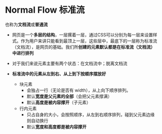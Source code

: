 # Normal Flow 标准流

也称为**文档流**或**普通流**

*   网页是一个**多层的结构**，一层摞着一层，通过CSS可以分别为每一层来设置样式。作为用户来讲只能看到最顶上一层，这些层中，最底下的一层称为标准流（文档流），是网页的基础。我们所**创建的元素默认都是在标准流（文档流）中进行排列**

*   对于我们来说元素主要有两个状态：在文档流中；脱离文档流

*   **标准流中的元素从左到右、从上到下按顺序摆放好**
    *   块元素
        *   会独占一行（无论是否有 width），从上向下顺序排列。
        *   默认**宽度是父元素的全部**（会把父元素撑满）
        *   默认**高度是被内容撑开**（子元素）
    *   行内元素
        *   只占自身的大小，会按照顺序，从左到右顺序排列，碰到父元素边缘则自动换行
        *   默认**宽度和高度都是被内容撑开**

    


